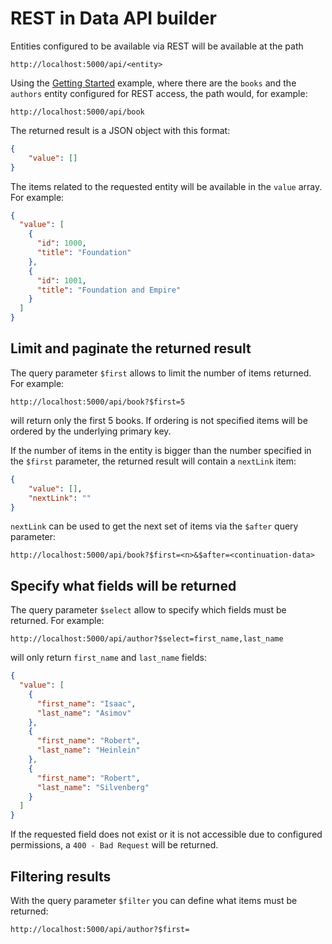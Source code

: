 # REST in Data API builder

Entities configured to be available via REST will be available at the path

```
http://localhost:5000/api/<entity>
```

Using the [Getting Started](./getting-started/getting-started.md) example, where there are the `books` and the `authors` entity configured for REST access, the path would, for example:

```
http://localhost:5000/api/book
```

The returned result is a JSON object with this format:

```json
{
    "value": []    
}
```

The items related to the requested entity will be available in the `value` array. For example:

```json
{
  "value": [
    {
      "id": 1000,
      "title": "Foundation"
    },
    {
      "id": 1001,
      "title": "Foundation and Empire"
    }
  ]
}
```

## Limit and paginate the returned result

The query parameter `$first` allows to limit the number of items returned. For example:

```
http://localhost:5000/api/book?$first=5
```

will return only the first 5 books. If ordering is not specified items will be ordered by the underlying primary key. 

If the number of items in the entity is bigger than the number specified in the `$first` parameter, the returned result will contain a `nextLink` item:

```json
{
    "value": [],
    "nextLink": ""
}
```

`nextLink` can be used to get the next set of items via the `$after` query parameter:

```
http://localhost:5000/api/book?$first=<n>&$after=<continuation-data>
```

## Specify what fields will be returned

The query parameter `$select` allow to specify which fields must be returned. For example:

```
http://localhost:5000/api/author?$select=first_name,last_name
```

will only return `first_name` and `last_name` fields:

```json
{
  "value": [
    {
      "first_name": "Isaac",
      "last_name": "Asimov"
    },
    {
      "first_name": "Robert",
      "last_name": "Heinlein"
    },
    {
      "first_name": "Robert",
      "last_name": "Silvenberg"
    }
  ]
}
```

If the requested field does not exist or it is not accessible due to configured permissions, a `400 - Bad Request` will be returned.


## Filtering results

With the query parameter `$filter` you can define what items must be returned:

```
http://localhost:5000/api/author?$first=
```
